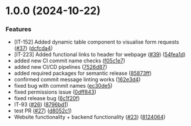 # 1.0.0 (2024-10-22)


### Features

* [IT-152] Added dynamic table component to visualise form requests ([#37](https://github.com/cinqueh/langwarrin-community-centre/issues/37)) ([dcfcda4](https://github.com/cinqueh/langwarrin-community-centre/commit/dcfcda4ca664c527df40f1ad75010f210cbac93a))
* [IT-223] Added functional links to header for webpage ([#39](https://github.com/cinqueh/langwarrin-community-centre/issues/39)) ([54fea1d](https://github.com/cinqueh/langwarrin-community-centre/commit/54fea1dfff675d4f986d73a35a5dcebadf4a1ee2))
* added new CI commit name checks ([f05c1e7](https://github.com/cinqueh/langwarrin-community-centre/commit/f05c1e7ae9f16cd3edee612f84f3dceec17fb4fe))
* added new CI/CD pipelines ([7526d87](https://github.com/cinqueh/langwarrin-community-centre/commit/7526d8779e279d93b1111d437cd323b8d28796d9))
* added required packages for semantic release ([85873ff](https://github.com/cinqueh/langwarrin-community-centre/commit/85873ffec3b8a0bfb4e068c88308e9ac5c4817b6))
* confirmed commit message linting works ([162e3d4](https://github.com/cinqueh/langwarrin-community-centre/commit/162e3d43bba721a9508d83ddcf6c56b14e207489))
* fixed bug with commit names ([ec30de5](https://github.com/cinqueh/langwarrin-community-centre/commit/ec30de55627d73a95daaeb389543ea0b2058f20f))
* fixed permissions issue ([0dff843](https://github.com/cinqueh/langwarrin-community-centre/commit/0dff843a5329c15be50f013c5e67aa2d82b624af))
* fixed release bug ([6c1f20f](https://github.com/cinqueh/langwarrin-community-centre/commit/6c1f20f50c000a57c2e3858a8d80735ef8dfbb73))
* IT-93 ([#26](https://github.com/cinqueh/langwarrin-community-centre/issues/26)) ([8796bd1](https://github.com/cinqueh/langwarrin-community-centre/commit/8796bd13d4cc7be75d8fdd2f6d5302ab389b634e))
* test PR ([#27](https://github.com/cinqueh/langwarrin-community-centre/issues/27)) ([d8052c1](https://github.com/cinqueh/langwarrin-community-centre/commit/d8052c103e53998f3ec53150bbcbce052c918523))
* Website functionality + backend functionality ([#23](https://github.com/cinqueh/langwarrin-community-centre/issues/23)) ([8124064](https://github.com/cinqueh/langwarrin-community-centre/commit/8124064db3626091da6f3a60e4bc1360747f0d53))
